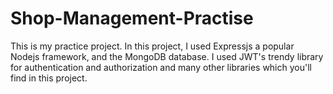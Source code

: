 # Shop-Management-Practise
This is my practice project. In this project, I used Expressjs  a popular Nodejs framework, and the MongoDB database. I used JWT's trendy library for authentication and authorization and many other libraries which you'll find in this project.

